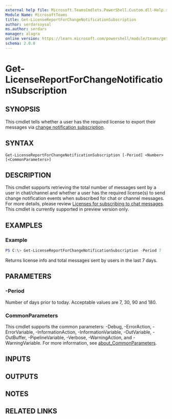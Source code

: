```yaml
---
external help file: Microsoft.TeamsCmdlets.PowerShell.Custom.dll-Help.xml
Module Name: MicrosoftTeams
title: Get-LicenseReportForChangeNotificationSubscription
author: serdarsoysal
ms.author: serdars
manager: alagra
online version: https://learn.microsoft.com/powershell/module/teams/get-licensereportforchangenotificationsubscription
schema: 2.0.0
---
```


# Get-LicenseReportForChangeNotificationSubscription

## SYNOPSIS

This cmdlet tells whether a user has the required license to export their messages via [change notification subscription](https://learn.microsoft.com/graph/teams-licenses).

## SYNTAX

```
Get-LicenseReportForChangeNotificationSubscription [-Period] <Number> [<CommonParameters>]
```

## DESCRIPTION

This cmdlet supports retrieving the total number of messages sent by a user in chat/channel and whether a user has the required license(s) to send change notification events when subscribed for chat or channel messages. For more details, please review [Licenses for subscribing to chat messages](https://learn.microsoft.com/graph/teams-licenses).
This cmdlet is currently supported in preview version only.

## EXAMPLES

### Example
```powershell
PS C:\> Get-LicenseReportForChangeNotificationSubscription -Period 7
```

Returns license info and total messages sent by users in the last 7 days.

## PARAMETERS

### -Period

Number of days prior to today. Acceptable values are 7, 30, 90 and 180.

### CommonParameters
This cmdlet supports the common parameters: -Debug, -ErrorAction, -ErrorVariable, -InformationAction, -InformationVariable, -OutVariable, -OutBuffer, -PipelineVariable, -Verbose, -WarningAction, and -WarningVariable. For more information, see [about_CommonParameters](https://go.microsoft.com/fwlink/?LinkID=113216).

## INPUTS

## OUTPUTS

## NOTES

## RELATED LINKS
